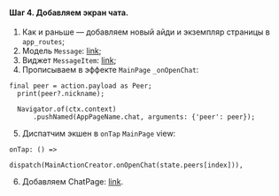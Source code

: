 #### Шаг 4. Добавляем экран чата.
1. Как и раньше — добавляем новый айди и экземпляр страницы в `app_routes`;
2. Модель `Message`: [link](https://github.com/iVirn/flutter_chat_app_steps/blob/master/4.%20Add%20Chat%20Page/models/message.dart);
3. Виджет `MessageItem`: [link](https://github.com/iVirn/flutter_chat_app_steps/blob/master/4.%20Add%20Chat%20Page/chat_page/ui/message_item.dart);
4. Прописываем в эффекте `MainPage` `_onOpenChat`: 
```
final peer = action.payload as Peer;
  print(peer?.nickname);

  Navigator.of(ctx.context)
      .pushNamed(AppPageName.chat, arguments: {'peer': peer});
```
5. Диспатчим экшен в `onTap` `MainPage` view: 
```
onTap: () =>
              dispatch(MainActionCreator.onOpenChat(state.peers[index])),
```
6. Добавляем ChatPage: [link](https://github.com/iVirn/flutter_chat_app_steps/tree/master/4.%20Add%20Chat%20Page).
